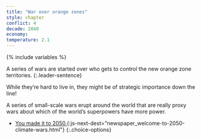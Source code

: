 ```yaml
---
title: "War over orange zones"
style: chapter
conflict: 4
decade: 2040
economy: 
temperature: 2.1
---
```


{% include variables %}

A series of wars are started over who gets to control the new orange zone territories. 
{:.leader-sentence}

While they’re hard to live in, they might be of strategic importance down the line!

A series of small-scale wars erupt around the world that are really proxy wars about which of the world’s superpowers have more power.

- [You made it to 2050.](part-page_2050.html){:js-next-dest="newspaper_welcome-to-2050-climate-wars.html"}
{:.choice-options}
